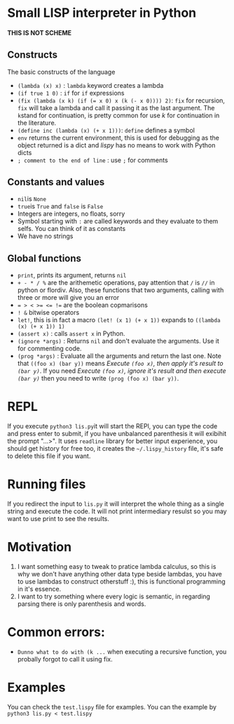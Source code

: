 # Small LISP interpreter in Python

#### THIS IS NOT SCHEME

## Constructs

The basic constructs of the language

* `(lambda (x) x)` : `lambda` keyword creates a lambda
* `(if true 1 0)` : `if` for `if` expressions
* `(fix (lambda (x k) (if (= x 0) x (k (- x 0)))) 2)`: `fix` for recursion, `fix` will take a lambda and call it passing it as the last argument. The `k`stand for continuation, is pretty common for use _k_ for continuation in the literature.
* `(define inc (lambda (x) (+ x 1)))`: `define` defines a symbol
* `env` returns the current environment, this is used for debugging as the object returned is a dict and _lispy_ has no means to work with Python dicts
* `; comment to the end of line` : use `;` for comments

## Constants and values

* `nil`is `None`
* `true`is `True` and `false` is `False`
* Integers are integers, no floats, sorry
* Symbol starting with `:` are called keywords and they evaluate to
  them selfs. You can think of it as constants
* We have no strings

## Global functions

* `print`, prints its argument, returns  `nil`
* `+ - * / %` are the arithemetic operations, pay attention that `/` is `//` in python or flordiv. Also, these functions that two arguments, calling with three or more will give you an error
* `= > < >= <= !=` are the boolean copmarisons
* `! &` bitwise operators
* `let!`, this is in fact a macro `(let! (x 1) (+ x 1))` expands to `((lambda (x) (+ x 1)) 1)`
* `(assert x)` : calls `assert x` in Python.
* `(ignore *args)` : Returns `nil` and don't evaluate the arguments. Use it for commenting code.
* `(prog *args)` : Evaluate all the arguments and return the last one. Note that `((foo x) (bar y))` means _Execute `(foo x)`, then apply it's result to `(bar y)`_. If you need _Execute `(foo x)`, ignore it's result and then execute `(bar y)`_ then you need to write `(prog (foo x) (bar y))`.

# REPL

If you execute `python3 lis.py`it will start the REPl, you can type the code and press enter to submit, if you have unbalanced parenthesis it will exibihit the prompt "...>". It uses `readline` library for better input experience, you should get history for free too, it creates the `~/.lispy_history` file, it's safe to delete this file if you want.

# Running files

If you redirect the input to `lis.py` it will interpret the whole thing as a single string and execute the code. It will not print intermediary resulst so you may want to use print to see the results.

# Motivation

1. I want something easy to tweak to pratice lambda calculus, so this
   is why we don't have anything other data type beside lambdas, you
   have to use lambdas to construct otherstuff :), this is functional
   programming in it's essence.
2. I want to try something where every logic is semantic, in regarding
   parsing there is only parenthesis and words.

# Common errors:

* `Dunno what to do with (k ...` when executing a recursive function, you probally forgot to call it using fix.

# Examples

You can check the `test.lispy` file for examples. You can the example
by `python3 lis.py < test.lispy`
